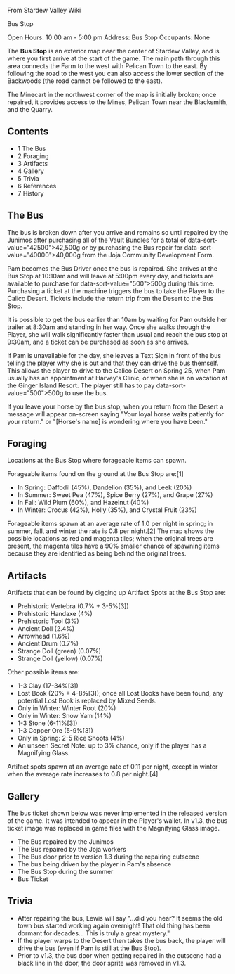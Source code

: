 From Stardew Valley Wiki

Bus Stop

Open Hours: 10:00 am - 5:00 pm Address: Bus Stop Occupants: None

The **Bus Stop** is an exterior map near the center of Stardew Valley, and is where you first arrive at the start of the game. The main path through this area connects the Farm to the west with Pelican Town to the east. By following the road to the west you can also access the lower section of the Backwoods (the road cannot be followed to the east).

The Minecart in the northwest corner of the map is initially broken; once repaired, it provides access to the Mines, Pelican Town near the Blacksmith, and the Quarry.

## Contents

- 1 The Bus
- 2 Foraging
- 3 Artifacts
- 4 Gallery
- 5 Trivia
- 6 References
- 7 History

## The Bus

The bus is broken down after you arrive and remains so until repaired by the Junimos after purchasing all of the Vault Bundles for a total of data-sort-value="42500"&gt;42,500g or by purchasing the Bus repair for data-sort-value="40000"&gt;40,000g from the Joja Community Development Form.

Pam becomes the Bus Driver once the bus is repaired. She arrives at the Bus Stop at 10:10am and will leave at 5:00pm every day, and tickets are available to purchase for data-sort-value="500"&gt;500g during this time. Purchasing a ticket at the machine triggers the bus to take the Player to the Calico Desert. Tickets include the return trip from the Desert to the Bus Stop.

It is possible to get the bus earlier than 10am by waiting for Pam outside her trailer at 8:30am and standing in her way. Once she walks through the Player, she will walk significantly faster than usual and reach the bus stop at 9:30am, and a ticket can be purchased as soon as she arrives.

If Pam is unavailable for the day, she leaves a Text Sign in front of the bus telling the player why she is out and that they can drive the bus themself. This allows the player to drive to the Calico Desert on Spring 25, when Pam usually has an appointment at Harvey's Clinic, or when she is on vacation at the Ginger Island Resort. The player still has to pay data-sort-value="500"&gt;500g to use the bus.

If you leave your horse by the bus stop, when you return from the Desert a message will appear on-screen saying "Your loyal horse waits patiently for your return." or "\[Horse's name] is wondering where you have been."

## Foraging

Locations at the Bus Stop where forageable items can spawn.

Forageable items found on the ground at the Bus Stop are:\[1]

- In Spring: Daffodil (45%), Dandelion (35%), and Leek (20%)
- In Summer: Sweet Pea (47%), Spice Berry (27%), and Grape (27%)
- In Fall: Wild Plum (60%), and Hazelnut (40%)
- In Winter: Crocus (42%), Holly (35%), and Crystal Fruit (23%)

Forageable items spawn at an average rate of 1.0 per night in spring; in summer, fall, and winter the rate is 0.8 per night.\[2] The map shows the possible locations as red and magenta tiles; when the original trees are present, the magenta tiles have a 90% smaller chance of spawning items because they are identified as being behind the original trees.

## Artifacts

Artifacts that can be found by digging up Artifact Spots at the Bus Stop are:

- Prehistoric Vertebra (0.7% + 3-5%\[3])
- Prehistoric Handaxe (4%)
- Prehistoric Tool (3%)
- Ancient Doll (2.4%)
- Arrowhead (1.6%)
- Ancient Drum (0.7%)
- Strange Doll (green) (0.07%)
- Strange Doll (yellow) (0.07%)

Other possible items are:

- 1-3 Clay (17-34%\[3])
- Lost Book (20% + 4-8%\[3]); once all Lost Books have been found, any potential Lost Book is replaced by Mixed Seeds.
- Only in Winter: Winter Root (20%)
- Only in Winter: Snow Yam (14%)
- 1-3 Stone (6-11%\[3])
- 1-3 Copper Ore (5-9%\[3])
- Only in Spring: 2-5 Rice Shoots (4%)
- An unseen Secret Note: up to 3% chance, only if the player has a Magnifying Glass.

Artifact spots spawn at an average rate of 0.11 per night, except in winter when the average rate increases to 0.8 per night.\[4]

## Gallery

The bus ticket shown below was never implemented in the released version of the game. It was intended to appear in the Player's wallet. In v1.3, the bus ticket image was replaced in game files with the Magnifying Glass image.

- The Bus repaired by the Junimos
- The Bus repaired by the Joja workers
- The Bus door prior to version 1.3 during the repairing cutscene
- The bus being driven by the player in Pam's absence
- The Bus Stop during the summer
- Bus Ticket

## Trivia

- After repairing the bus, Lewis will say "...did you hear? It seems the old town bus started working again overnight! That old thing has been dormant for decades... This is truly a great mystery."
- If the player warps to the Desert then takes the bus back, the player will drive the bus (even if Pam is still at the Bus Stop).
- Prior to v1.3, the bus door when getting repaired in the cutscene had a black line in the door, the door sprite was removed in v1.3.
